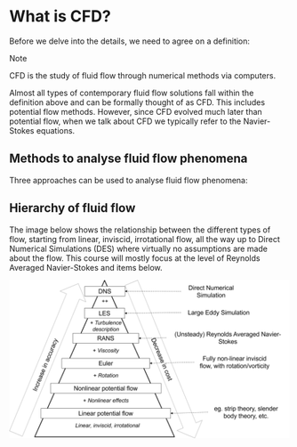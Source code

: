 # What is CFD?

Before we delve into the details, we need to agree on a definition:
>[!Note] 
> CFD is the study of  fluid flow through numerical methods via computers.

Almost all types of contemporary fluid flow solutions fall within the definition above and can be formally thought of as CFD. This includes potential flow methods. However, since CFD evolved much later than potential flow, when we talk about CFD we typically refer to the Navier-Stokes equations. 
## Methods to analyse fluid flow phenomena
Three approaches can be used to analyse fluid flow phenomena:

## Hierarchy of fluid flow
The image below shows the relationship between the different types of flow, starting from linear, inviscid, irrotational flow, all the way up to Direct Numerical Simulations (DES) where virtually no assumptions are made about the flow. This course will mostly focus at the level of Reynolds Averaged Navier-Stokes and items below. 

![Fluid flow hierarchy, adapted from Terziev et al. (2020)](/images/hierarchy.png)

